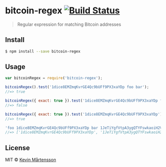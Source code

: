 # bitcoin-regex [![Build Status](http://img.shields.io/travis/kevva/bitcoin-regex.svg?style=flat)](https://travis-ci.org/kevva/bitcoin-regex)

> Regular expression for matching Bitcoin addresses

## Install

```sh
$ npm install --save bitcoin-regex
```

## Usage

```js
var bitcoinRegex = require('bitcoin-regex');

bitcoinRegex().test('1dice8EMZmqKvrGE4Qc9bUFf9PX3xaYDp foo bar');
//=> true

bitcoinRegex({ exact: true }).test('1dice8EMZmqKvrGE4Qc9bUFf9PX3xaYDp foo bar');
//=> false

bitcoinRegex({ exact: true }).test('1dice8EMZmqKvrGE4Qc9bUFf9PX3xaYDp');
//=> true

'foo 1dice8EMZmqKvrGE4Qc9bUFf9PX3xaYDp bar 1JeTiYgfVtpA3ygQTYFswkaoiH2VnFZJf9'.match(bitcoinRegex());
//=> ['1dice8EMZmqKvrGE4Qc9bUFf9PX3xaYDp', '1JeTiYgfVtpA3ygQTYFswkaoiH2VnFZJf9']
```

## License

MIT © [Kevin Mårtensson](https://github.com/kevva)
